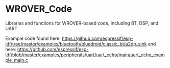 # WROVER_Code
Libraries and functions for WROVER-based code, including BT, DSP, and UART

Example code found here: https://github.com/espressif/esp-idf/tree/master/examples/bluetooth/bluedroid/classic_bt/a2dp_sink
and here: https://github.com/espressif/esp-idf/blob/master/examples/peripherals/uart/uart_echo/main/uart_echo_example_main.c
